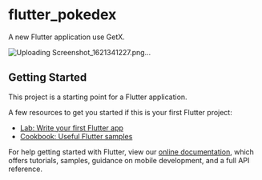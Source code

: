# flutter_pokedex

A new Flutter application use GetX.

![Uploading Screenshot_1621341227.png…](![Screenshot_1621341233](https://user-images.githubusercontent.com/43561662/118652041-5f224100-b810-11eb-8e9c-f74dd5f01de6.png)
)

## Getting Started

This project is a starting point for a Flutter application.

A few resources to get you started if this is your first Flutter project:

- [Lab: Write your first Flutter app](https://flutter.dev/docs/get-started/codelab)
- [Cookbook: Useful Flutter samples](https://flutter.dev/docs/cookbook)

For help getting started with Flutter, view our
[online documentation](https://flutter.dev/docs), which offers tutorials,
samples, guidance on mobile development, and a full API reference.

